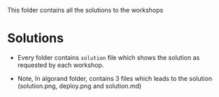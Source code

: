 This folder contains all the solutions to the workshops

# Solutions

- Every folder contains `solution` file which shows the solution as requested by each workshop.

- Note, In algorand folder, contains 3 files which leads to the solution (solution.png, deploy.png and solution.md)

